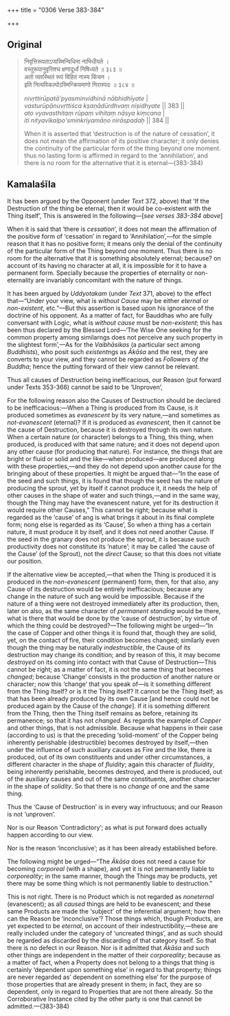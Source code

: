 +++
title = "0306 Verse 383-384"

+++
## Original 
>
> निवृत्तिरूपताऽप्यस्मिन्विधिना नाभिधीयते ।  
> वस्तुरूपानुवृत्तिश्च क्षणादूर्ध्वं निषिध्यते ॥ ३८३ ॥  
> अतो व्यवस्थितं रूपं विहितं नास्य किंचन ।  
> इति नित्यविकल्पोऽस्मिन्क्रियमाणो निरास्पदः ॥ ३८४ ॥ 
>
> *nivṛttirūpatā'pyasminvidhinā nābhidhīyate* \|  
> *vasturūpānuvṛttiśca kṣaṇādūrdhvaṃ niṣidhyate* \|\| 383 \|\|  
> *ato vyavasthitaṃ rūpaṃ vihitaṃ nāsya kiṃcana* \|  
> *iti nityavikalpo'sminkriyamāṇo nirāspadaḥ* \|\| 384 \|\| 
>
> When it is asserted that ‘destruction is of the nature of cessation’, it does not mean the affirmation of its positive character; it only denies the continuity of the particular form of the thing beyond one moment. thus no lasting form is affirmed in regard to the ‘annihilation’, and there is no room for the alternative that it is eternal—(383-384)



## Kamalaśīla

It has been argued by the Opponent (under *Text* 372, above) that ‘If the Destruction of the thing be eternal, then it would be co-existent with the Thing itself’, This is answered in the following—[*see verses 383-384 above*]

When it is said that ‘there is *cessation*’, it does not mean the affirmation of the positive form of ‘cessation’ in regard to ‘Annihilation’,—for the simple reason that it has no positive form; it means only the denial of the continuity of the particular form of the Thing beyond one moment. Thus there is no room for the alternative that it is something absolutely eternal; because? on account of its having no character at all, it is impossible for it to have a permanent form. Specially because the properties of eternality or non-eternality are invariably concomitant with the nature of things.

It has been argued by *Uddyotakam* (under *Text* 371, above) to the effect that—“Under your view, what is *without Cause* may be either *eternal* or *non-existent*, etc.”—But this assertion is based upon his ignorance of the doctrine of his opponent. As a matter of fact, for Bauddhas who are fully conversant with Logic, what is *without cause* must be *non-existent*; this has been thus declared by the Blessed Lord—‘The Wise One seeking for the common property among similarngs does not perceive any such property in the slightest form’,—As for the *Vaibhāsikas* (a particular sect among *Buddhists*), who posit such *existent*ngs as *Ākāśa* and the rest, they are converts to your view, and they cannot be regarded as *Followers of the Buddha*; hence the putting forward of their view cannot be relevant.

Thus all causes of Destruction being inefficacious, our Reason (put forward under Texts 353-366) cannot be said to be ‘Unproven’,

For the following reason also the Causes of Destruction should be declared to be inefficacious:—When a Thing is produced from its Cause, is it produced sometimes as *evanescent* by its very nature,—and sometimes as *not-evanescent* (eternal)? If it is produced as *evanescent*, then it cannot be the cause of Destruction, because it is destroyed through its own nature. When a certain nature (or character) belongs to a Thing, this thing, when produced, is produced with that same nature; and it does not depend upon any other cause (for producing that nature). For instance, the things that are bright or fluid or solid and the like—when produced—are produced along with these properties,—and they do not depend upon another cause for the bringing about of these properties. It might be argued that—“In the ease of the seed and such things, it is found that though the seed has the nature of producing the sprout, yet by itself it cannot produce it, it needs the help of other causes in the shape of water and such things,—and in the same way, though the Thing may have the evanescent nature, yet for its destruction it would require other Causes,” This cannot be right; because what is regarded as the ‘cause’ of ang is what brings it about in its final complete form; nong else is regarded as its ‘Cause’, So when a thing has a certain nature, it must produce it by itself, and it does not need another Cause. If the seed in the granary does not produce the sprout, it is because such productivity does not constitute its ‘nature’; it may be called ‘the cause of the Cause’ (of the Sprout), not the *direct* Cause; so that this does not vitiate our position.

If the alternative view be accepted,—that when the Thing is produced it is produced in the *non-evanescent* (permanent) form, then, for that also, any Cause of its destruction would be entirely inefficacious; because any change in the nature of such ang would be impossible. Because if the nature of a thing were not destroyed immediately after its production, then, later on also, as the same character of *permanent standing* would be there, what is there that would be done by the ‘cause of destruction’, by virtue of which the thing could be destroyed?—The following might be urged—“In the case of Copper and other things it is found that, though they are solid, yet, on the contact of fire, their condition becomes changed; similarly even though the thing may be naturally *indestructible*, the Cause of its destruction may change its condition; and by reason of this, it may become *destroyed* on its coming into contact with that Cause of Destruction—This cannot be right; as a matter of fact, it is not the same thing that becomes *changed*; because ‘Change’ consists in the production of another nature or character; now this ‘change’ that you speak of—is it something different from the Thing itself? or is it the Thing itself? It cannot be the Thing itself; as that has been already produced by its own Cause [and hence could not be produced again by the Cause of the *change*]. If it is something different from the Thing, then the Thing itself remains as before, retaining its permanence; so that it has not *changed*. As regards the example.of *Copper* and other things, that is not admissible. Because what happens in their case (according to us) is that the preceding ‘solid-moment’ of the Copper being inherently perishable (destructible) becomes destroyed by itself,—then under the influence of such auxiliary causes as Fire and the like, there is produced, out of its own constituents and under other circumstances, a different character in the shape of *fluidity*; again this character of *fluidity*, being inherently perishable, becomes destroyed, and there is produced, out of the auxiliary causes and out of the same constituents, another character in the shape of *solidity*. So that there is no *change* of one and the same thing.

Thus the ‘Cause of Destruction’ is in every way infructuous; and our Reason is not ‘unproven’.

Nor is our Reason ‘Contradictory’; as what is put forward does actually happen according to our view.

Nor is the reason ‘inconclusive’; as it has been already established before.

The following might be urged—“The *Ākāśa* does not need a cause for becoming *corporeal* (with a shape), and yet it is not permanently liable to *corporeality*; in the same manner, though the Things may be products, yet there may be some thing which is not permanently liable to destruction.”

This is not right. There is no Product which is not regarded as *noneternal* (evanescent); as all *caused* things are held to be evanescent; and these same Products are made the ‘subject’ of the inferential argument; how then can the Reason be ‘inconclusive’? Those things which, though Products, are yet expected to be *eternal*, on account of their indestructibility,—these are really included under the category of ‘uncreated things’, and as such should be regarded as discarded by the discarding of that category itself. So that there is no defect in our Reason. Nor is it admitted that *Ākāśa* and such other things are independent in the matter of their *corporeality*; because as a matter of fact, when a Property does not belong to a things that thing is certainly ‘dependent upon something else’ in regard to that property; things are never regarded as’ dependent on something else’ for the purpose of those properties that are already present in them; in fact, they are so dependent, only in regard to Properties that are not there already. So the Corroborative Instance cited by the other party is one that cannot be admitted.—(383-384)



